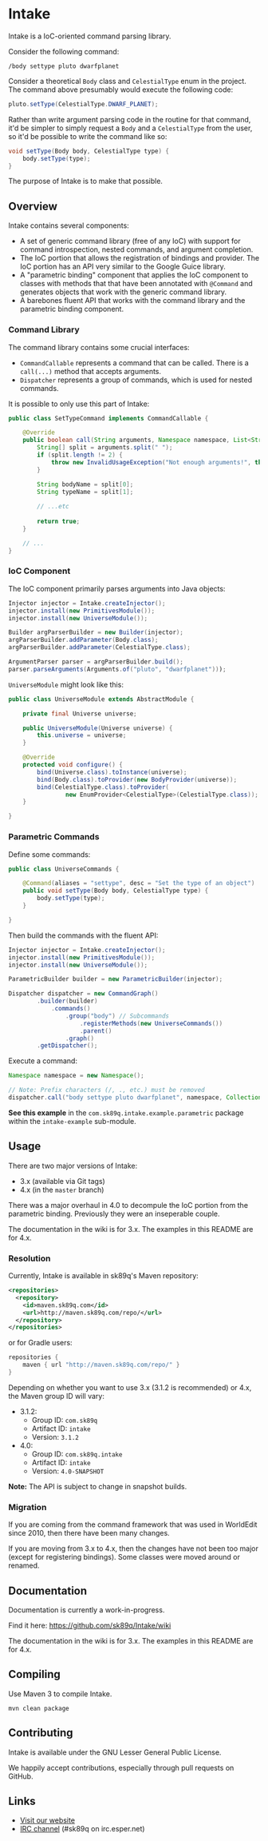 # Intake

Intake is a IoC-oriented command parsing library.

Consider the following command:

```
/body settype pluto dwarfplanet
```

Consider a theoretical `Body` class and `CelestialType` enum in the project. The command above presumably would execute the following code:

```java
pluto.setType(CelestialType.DWARF_PLANET);
```

Rather than write argument parsing code in the routine for that command, it'd be simpler to simply request a `Body` and a `CelestialType` from the user, so it'd be possible to write the command like so:

```java
void setType(Body body, CelestialType type) {
	body.setType(type);
}
```

The purpose of Intake is to make that possible.

## Overview

Intake contains several components:

* A set of generic command library (free of any IoC) with support for command introspection, nested commands, and argument completion.
* The IoC portion that allows the registration of bindings and provider. The IoC portion has an API very similar to the Google Guice library.
* A "parametric binding" component that applies the IoC component to classes with methods that that have been annotated with `@Command` and generates objects that work with the generic command library.
* A barebones fluent API that works with the command library and the parametric binding component.

### Command Library

The command library contains some crucial interfaces:

* `CommandCallable` represents a command that can be called. There is a `call(...)` method that accepts arguments.
* `Dispatcher` represents a group of commands, which is used for nested commands.

It is possible to only use this part of Intake:

```java
public class SetTypeCommand implements CommandCallable {

    @Override
    public boolean call(String arguments, Namespace namespace, List<String> parentCommands) throws ... {
        String[] split = arguments.split(" ");
        if (split.length != 2) {
            throw new InvalidUsageException("Not enough arguments!", this);
        }

        String bodyName = split[0];
        String typeName = split[1];
        
        // ...etc
        
        return true;
    }

    // ...
}
```

### IoC Component

The IoC component primarily parses arguments into Java objects:

```java
Injector injector = Intake.createInjector();
injector.install(new PrimitivesModule());
injector.install(new UniverseModule());

Builder argParserBuilder = new Builder(injector);
argParserBuilder.addParameter(Body.class);
argParserBuilder.addParameter(CelestialType.class);

ArgumentParser parser = argParserBuilder.build();
parser.parseArguments(Arguments.of("pluto", "dwarfplanet")));
```

`UniverseModule` might look like this:

```java
public class UniverseModule extends AbstractModule {

    private final Universe universe;

    public UniverseModule(Universe universe) {
        this.universe = universe;
    }

    @Override
    protected void configure() {
        bind(Universe.class).toInstance(universe);
        bind(Body.class).toProvider(new BodyProvider(universe));
        bind(CelestialType.class).toProvider(
				new EnumProvider<CelestialType>(CelestialType.class));
    }

}

```

### Parametric Commands

Define some commands:

```java
public class UniverseCommands {

    @Command(aliases = "settype", desc = "Set the type of an object")
    public void setType(Body body, CelestialType type) {
        body.setType(type);
    }

}
```

Then build the commands with the fluent API:

```java
Injector injector = Intake.createInjector();
injector.install(new PrimitivesModule());
injector.install(new UniverseModule());

ParametricBuilder builder = new ParametricBuilder(injector);

Dispatcher dispatcher = new CommandGraph()
        .builder(builder)
            .commands()
                .group("body") // Subcommands
                    .registerMethods(new UniverseCommands())
                    .parent()
                .graph()
        .getDispatcher();
```

Execute a command:

```java
Namespace namespace = new Namespace();

// Note: Prefix characters (/, ., etc.) must be removed
dispatcher.call("body settype pluto dwarfplanet", namespace, Collections.<String>emptyList());
```

**See this example** in the `com.sk89q.intake.example.parametric` package within the `intake-example` sub-module.

## Usage

There are two major versions of Intake:

* 3.x (available via Git tags)
* 4.x (in the `master` branch)

There was a major overhaul in 4.0 to decompule the IoC portion from the parametric binding. Previously they were an inseperable couple.

The documentation in the wiki is for 3.x. The examples in this README are for 4.x.

### Resolution

Currently, Intake is available in sk89q's Maven repository:

```xml
<repositories>
  <repository>
    <id>maven.sk89q.com</id>
    <url>http://maven.sk89q.com/repo/</url>
  </repository>
</repositories>
```

or for Gradle users:

```groovy
repositories {
    maven { url "http://maven.sk89q.com/repo/" }
}
```

Depending on whether you want to use 3.x (3.1.2 is recommended) or 4.x, the Maven group ID will vary:

* 3.1.2:
	* Group ID: `com.sk89q`
	* Artifact ID: `intake`
	* Version: `3.1.2`
* 4.0:
	* Group ID: `com.sk89q.intake`
	* Artifact ID: `intake`
	* Version: `4.0-SNAPSHOT`

**Note:** The API is subject to change in snapshot builds.

### Migration

If you are coming from the command framework that was used in WorldEdit since 2010, then there have been many changes.

If you are moving from 3.x to 4.x, then the changes have not been too major (except for registering bindings). Some classes were moved around or renamed.

## Documentation

Documentation is currently a work-in-progress.

Find it here: https://github.com/sk89q/Intake/wiki

The documentation in the wiki is for 3.x. The examples in this README are for 4.x.

## Compiling

Use Maven 3 to compile Intake.

    mvn clean package

## Contributing

Intake is available under the GNU Lesser General Public License.

We happily accept contributions, especially through pull requests on GitHub.

## Links

* [Visit our website](http://www.enginehub.org/)
* [IRC channel](http://skq.me/irc/irc.esper.net/sk89q/) (#sk89q on irc.esper.net)